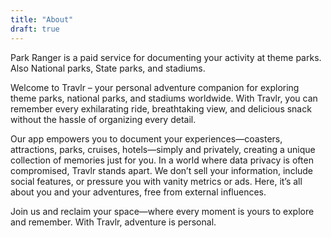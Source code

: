 ```yaml
---
title: "About"
draft: true
---
```



Park Ranger is a paid service for documenting your activity at theme parks. Also National parks, State parks, and stadiums. 


Welcome to Travlr – your personal adventure companion for exploring theme parks, national parks, and stadiums worldwide. With Travlr, you can remember every exhilarating ride, breathtaking view, and delicious snack without the hassle of organizing every detail. 

Our app empowers you to document your experiences—coasters, attractions, parks, cruises, hotels—simply and privately, creating a unique collection of memories just for you. In a world where data privacy is often compromised, Travlr stands apart. We don’t sell your information, include social features, or pressure you with vanity metrics or ads. Here, it’s all about you and your adventures, free from external influences. 

Join us and reclaim your space—where every moment is yours to explore and remember. With Travlr, adventure is personal.